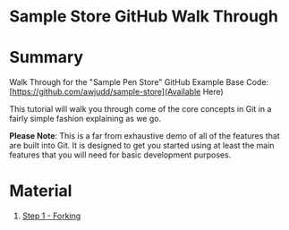 Sample Store GitHub Walk Through
====================

# Summary

Walk Through for the "Sample Pen Store" GitHub Example
Base Code: [https://github.com/awjudd/sample-store](Available Here)

This tutorial will walk you through come of the core concepts in Git in a fairly simple fashion explaining as we go.

**Please Note**: This is a far from exhaustive demo of all of the features that are built into Git.  It is designed to get you started using at least the main features that you will need for basic development purposes.

# Material

1. [Step 1 - Forking](steps/step-1-forking.md)
